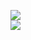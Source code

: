 [![](https://img.shields.io/badge/Made%20With-Github%20Spray-lightgrey.svg?style=for-the-badge&logo=github)](https://github.com/Annihil/github-spray#1852)  
[![](https://i.imgur.com/2DrTn0Z.gif)](https://github.com/Annihil/github-spray)